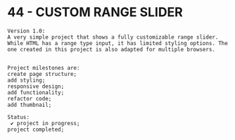 # 44 - CUSTOM RANGE SLIDER

    Version 1.0:
    A very simple project that shows a fully customizable range slider. While HTML has a range type input, it has limited styling options. The one created in this project is also adapted for multiple browsers.


    Project milestones are:
    create page structure;
    add styling;
    responsive design;
    add functionality;
    refactor code;
    add thumbnail;

    Status:
     ✔ project in progress;
    project completed;
